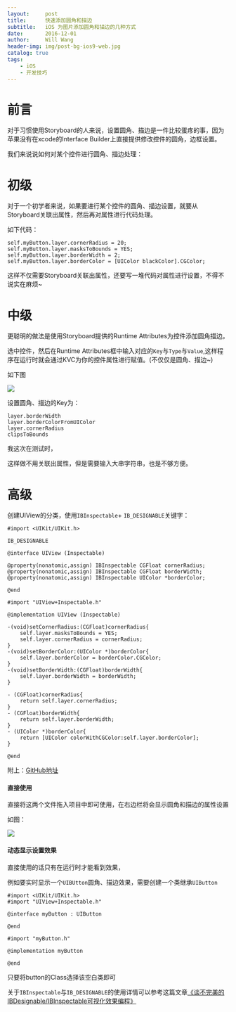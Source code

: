 ```yaml
---
layout:     post
title:      快速添加圆角和描边
subtitle:   iOS 为图片添加圆角和描边的几种方式
date:       2016-12-01
author:     Will Wang
header-img: img/post-bg-ios9-web.jpg
catalog: true
tags:
    - iOS
    - 开发技巧
---
```


# 前言

对于习惯使用Storyboard的人来说，设置圆角、描边是一件比较蛋疼的事，因为苹果没有在xcode的Interface Builder上直接提供修改控件的圆角，边框设置。

我们来说说如何对某个控件进行圆角、描边处理：
# 初级
对于一个初学者来说，如果要进行某个控件的圆角、描边设置，就要从Storyboard关联出属性，然后再对属性进行代码处理。

如下代码：

```
self.myButton.layer.cornerRadius = 20;
self.myButton.layer.masksToBounds = YES;
self.myButton.layer.borderWidth = 2;
self.myButton.layer.borderColor = [UIColor blackColor].CGColor;
```
这样不仅需要Storyboard关联出属性，还要写一堆代码对属性进行设置，不得不说实在麻烦~

# 中级
更聪明的做法是使用Storyboard提供的Runtime Attributes为控件添加圆角描边。

选中控件，然后在Runtime Attributes框中输入对应的`Key`与`Type`与`Value`,这样程序在运行时就会通过KVC为你的控件属性进行赋值。(不仅仅是圆角、描边~)

如下图

![](http://ww4.sinaimg.cn/large/7853084cgw1fabg89aeqkj207b08j74y.jpg)

设置圆角、描边的Key为：

```
layer.borderWidth
layer.borderColorFromUIColor
layer.cornerRadius
clipsToBounds
```
我这次在测试时，

这样做不用关联出属性，但是需要输入大串字符串，也是不够方便。

# 高级

创建UIView的分类，使用`IBInspectable`+ `IB_DESIGNABLE`关键字：

```
#import <UIKit/UIKit.h>

IB_DESIGNABLE

@interface UIView (Inspectable)

@property(nonatomic,assign) IBInspectable CGFloat cornerRadius;
@property(nonatomic,assign) IBInspectable CGFloat borderWidth;
@property(nonatomic,assign) IBInspectable UIColor *borderColor;

@end
```

```
#import "UIView+Inspectable.h"

@implementation UIView (Inspectable)

-(void)setCornerRadius:(CGFloat)cornerRadius{
    self.layer.masksToBounds = YES;
    self.layer.cornerRadius = cornerRadius;
}
-(void)setBorderColor:(UIColor *)borderColor{
    self.layer.borderColor = borderColor.CGColor;
}
-(void)setBorderWidth:(CGFloat)borderWidth{
    self.layer.borderWidth = borderWidth;
}

- (CGFloat)cornerRadius{
    return self.layer.cornerRadius;
}
- (CGFloat)borderWidth{
    return self.layer.borderWidth;
}
- (UIColor *)borderColor{
    return [UIColor colorWithCGColor:self.layer.borderColor];
}

@end
```

附上：[GitHub地址](https://github.com/qiubaiying/CircularAndStroke.git)


#### 直接使用

直接将这两个文件拖入项目中即可使用，在右边栏将会显示圆角和描边的属性设置

如图：

![](http://ww4.sinaimg.cn/large/7853084cgw1facfqugjtbj20mp07v401.jpg)

#### 动态显示设置效果

直接使用的话只有在运行时才能看到效果，

例如要实时显示一个`UIBUtton`圆角、描边效果，需要创建一个类继承`UIButton`

```
#import <UIKit/UIKit.h>
#import "UIView+Inspectable.h"

@interface myButton : UIButton

@end
```

```
#import "myButton.h"

@implementation myButton

@end
```

只要将button的Class选择该空白类即可

关于`IBInspectable`与`IB_DESIGNABLE`的使用详情可以参考这篇文章[《谈不完美的IBDesignable/IBInspectable可视化效果编程》](http://www.jianshu.com/p/a90e44ba1f2b)
